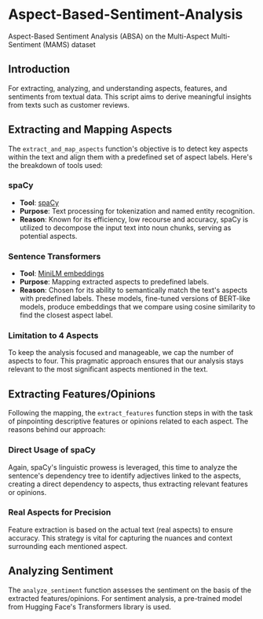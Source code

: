 # Aspect-Based-Sentiment-Analysis
Aspect-Based Sentiment Analysis (ABSA) on the Multi-Aspect Multi-Sentiment (MAMS) dataset



## Introduction
For extracting, analyzing, and understanding aspects, features, and sentiments from textual data. This script aims to derive meaningful insights from texts such as customer reviews. 

## Extracting and Mapping Aspects
The `extract_and_map_aspects` function's objective is to detect key aspects within the text and align them with a predefined set of aspect labels. Here's the breakdown of tools used:

### spaCy
- **Tool**: [spaCy](https://spacy.io/)
- **Purpose**: Text processing for tokenization and named entity recognition.
- **Reason**: Known for its efficiency, low recourse and accuracy, spaCy is utilized to decompose the input text into noun chunks, serving as potential aspects.

### Sentence Transformers
- **Tool**: [MiniLM embeddings](https://huggingface.co/sentence-transformers/all-MiniLM-L6-v2)
- **Purpose**: Mapping extracted aspects to predefined labels.
- **Reason**: Chosen for its ability to semantically match the text's aspects with predefined labels. These models, fine-tuned versions of BERT-like models, produce embeddings that we compare using cosine similarity to find the closest aspect label.

### Limitation to 4 Aspects
To keep the analysis focused and manageable, we cap the number of aspects to four. This pragmatic approach ensures that our analysis stays relevant to the most significant aspects mentioned in the text.

## Extracting Features/Opinions
Following the mapping, the `extract_features` function steps in with the task of pinpointing descriptive features or opinions related to each aspect. The reasons behind our approach:

### Direct Usage of spaCy
Again, spaCy's linguistic prowess is leveraged, this time to analyze the sentence's dependency tree to identify adjectives linked to the aspects, creating a direct dependency to aspects, thus extracting relevant features or opinions.

### Real Aspects for Precision
Feature extraction is based on the actual text (real aspects) to ensure accuracy. This strategy is vital for capturing the nuances and context surrounding each mentioned aspect.

## Analyzing Sentiment
The `analyze_sentiment` function assesses the sentiment on the basis of the extracted features/opinions. For sentiment analysis, a pre-trained model from Hugging Face's Transformers library is used.
